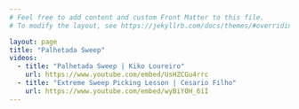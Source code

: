 ```yaml
---
# Feel free to add content and custom Front Matter to this file.
# To modify the layout, see https://jekyllrb.com/docs/themes/#overriding-theme-defaults

layout: page
title: "Palhetada Sweep"
videos:
  - title: "Palhetada Sweep | Kiko Loureiro"
    url: https://www.youtube.com/embed/UsHZCGu4rrc
  - title: "Extreme Sweep Picking Lesson | Cesario Filho"
    url: https://www.youtube.com/embed/wyBiY0H_6iI
---
```

